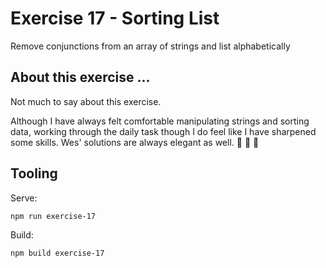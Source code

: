 # Exercise 17 - Sorting List

Remove conjunctions from an array of strings and list alphabetically

## About this exercise ...

Not much to say about this exercise.

Although I have always felt comfortable manipulating strings and sorting data,
working through the daily task though I do feel like I have sharpened some skills.
Wes' solutions are always elegant as well. :guitar: :guitar: :guitar:

## Tooling

Serve:

`npm run exercise-17`

Build:

`npm build exercise-17`
